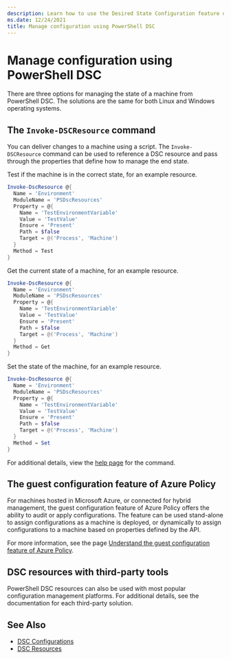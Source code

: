 ```yaml
---
description: Learn how to use the Desired State Configuration feature of PowerShell to manage the state of a machine as code.
ms.date: 12/24/2021
title: Manage configuration using PowerShell DSC
---
```


# Manage configuration using PowerShell DSC

There are three options for managing the state of a machine from PowerShell DSC.
The solutions are the same for both Linux and Windows operating systems.

## The `Invoke-DSCResource` command

You can deliver changes to a machine using a script. The `Invoke-DSCResource`
command can be used to reference a DSC resource and pass through the properties
that define how to manage the end state.

Test if the machine is in the correct state, for an example resource.

```powershell
Invoke-DscResource @{
  Name = 'Environment'
  ModuleName = 'PSDscResources'
  Property = @{
    Name = 'TestEnvironmentVariable'
    Value = 'TestValue'
    Ensure = 'Present'
    Path = $false
    Target = @('Process', 'Machine')
  }
  Method = Test
}
```

Get the current state of a machine, for an example resource.

```powershell
Invoke-DscResource @{
  Name = 'Environment'
  ModuleName = 'PSDscResources'
  Property = @{
    Name = 'TestEnvironmentVariable'
    Value = 'TestValue'
    Ensure = 'Present'
    Path = $false
    Target = @('Process', 'Machine')
  }
  Method = Get
}
```

Set the state of the machine, for an example resource.

```powershell
Invoke-DscResource @{
  Name = 'Environment'
  ModuleName = 'PSDscResources'
  Property = @{
    Name = 'TestEnvironmentVariable'
    Value = 'TestValue'
    Ensure = 'Present'
    Path = $false
    Target = @('Process', 'Machine')
  }
  Method = Set
}
```

For additional details, view the
[help page](../../powershell/module/psdesiredstateconfiguration/invoke-dscresource.md)
for the command.

## The guest configuration feature of Azure Policy

For machines hosted in Microsoft Azure, or connected for hybrid
management, the guest configuration feature of Azure Policy offers the ability
to audit or apply configurations. The feature can be used stand-alone to
assign configurations as a machine is deployed, or dynamically to assign
configurations to a machine based on properties defined by the API.

For more information, see the page
[Understand the guest configuration feature of Azure Policy](../../azure/governance/policy/concepts/guest-configuration.md).

## DSC resources with third-party tools

PowerShell DSC resources can also be used with most popular configuration management platforms. For additional details, see the documentation for each third-party solution.

## See Also

- [DSC Configurations](../concepts/configurations.md)
- [DSC Resources](../concepts/resources.md)

